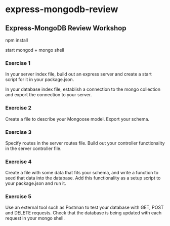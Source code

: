 # express-mongodb-review

## Express-MongoDB Review Workshop

npm install

start mongod + mongo shell

### Exercise 1

In your server index file, build out an express server and create a start script for it in your package.json.

In your database index file, establish a connection to the mongo collection and export the connection to your server.

### Exercise 2

Create a file to describe your Mongoose model.
Export your schema.

### Exercise 3

Specify routes in the server routes file.
Build out your controller functionality in the server controller file.

### Exercise 4

Create a file with some data that fits your schema, and write a function to seed that data into the database. Add this functionality as a setup script to your package.json and run it.

### Exercise 5

Use an external tool such as Postman to test your database with GET, POST and DELETE requests. Check that the database is being updated with each request in your mongo shell.
